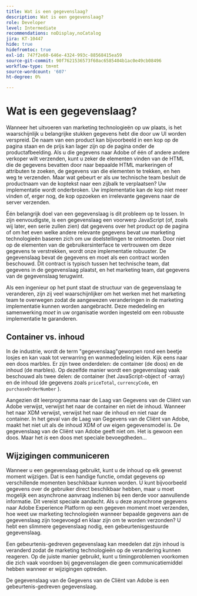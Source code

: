 ```yaml
---
title: Wat is een gegevenslaag?
description: Wat is een gegevenslaag?
role: Developer
level: Intermediate
recommendations: noDisplay,noCatalog
jira: KT-10447
hide: true
hidefromtoc: true
exl-id: 747f2e60-646e-4324-993c-88568415ea59
source-git-commit: 90f7621536573f60ac6585404b1ac0e49cb08496
workflow-type: tm+mt
source-wordcount: '607'
ht-degree: 0%

---
```


# Wat is een gegevenslaag?

Wanneer het uitvoeren van marketing technologieën op uw plaats, is het waarschijnlijk u belangrijke stukken gegevens hebt die door uw UI worden verspreid. De naam van een product kan bijvoorbeeld in een kop op de pagina staan en de prijs kan lager zijn op de pagina onder de productafbeelding. Als u die gegevens naar Adobe of één of andere andere verkoper wilt verzenden, kunt u zeker de elementen vinden van de HTML die de gegevens bevatten door naar bepaalde HTML markeringen of attributen te zoeken, de gegevens van die elementen te trekken, en hen weg te verzenden. Maar wat gebeurt er als uw technische team besluit de productnaam van de koptekst naar een zijbalk te verplaatsen? Uw implementatie wordt onderbroken. Uw implementatie kan de kop niet meer vinden of, erger nog, de kop opzoeken en irrelevante gegevens naar de server verzenden.

Één belangrijk doel van een gegevenslaag is dit probleem op te lossen. In zijn eenvoudigste, is een gegevenslaag een voorwerp JavaScript (of, zoals wij later, een serie zullen zien) dat gegevens over het product op de pagina of om het even welke andere relevante gegevens bevat uw marketing technologieën baseren zich om uw doelstellingen te ontmoeten. Door niet op de elementen van de gebruikersinterface te vertrouwen om deze gegevens te verstrekken, wordt onze implementatie robuuster. De gegevenslaag bevat de gegevens en moet als een contract worden beschouwd. Dit contract is typisch tussen het technische team, dat gegevens in de gegevenslaag plaatst, en het marketing team, dat gegevens van de gegevenslaag terugwint.

Als een ingenieur op het punt staat de structuur van de gegevenslaag te veranderen, zijn zij veel waarschijnlijker om het werken met het marketing team te overwegen zodat de aangewezen veranderingen in de marketing implementatie kunnen worden aangebracht. Deze mededeling en samenwerking _moet_ in uw organisatie worden ingesteld om een robuuste implementatie te garanderen.

## Container vs. inhoud

In de industrie, wordt de term &quot;gegevenslaag&quot;geworpen rond een beetje losjes en kan vaak tot verwarring en wanmededeling leiden. Kijk eens naar een doos marbles. Er zijn twee onderdelen: de container (de doos) en de inhoud (de marbles). Op dezelfde manier wordt een gegevenslaag vaak beschouwd als twee delen: de container (het JavaScript-object of -array) en de inhoud (de gegevens zoals `priceTotal`, `currencyCode`, en `purchaseOrderNumber` ).

Aangezien dit leerprogramma naar de Laag van Gegevens van de Cliënt van Adobe verwijst, verwijst het naar de container en niet de inhoud. Wanneer het naar XDM verwijst, verwijst het naar de inhoud en niet naar de container. In het geval van de Laag van Gegevens van de Cliënt van Adobe, maakt het niet uit als de inhoud XDM of uw eigen gegevensmodel is. De gegevenslaag van de Cliënt van Adobe geeft niet om. Het is gewoon een doos. Maar het _is_ een doos met speciale bevoegdheden...

## Wijzigingen communiceren

Wanneer u een gegevenslaag gebruikt, kunt u de inhoud op elk gewenst moment wijzigen. Dat is een handige functie, omdat gegevens op verschillende momenten beschikbaar kunnen worden. U kunt bijvoorbeeld gegevens over de gebruiker direct beschikbaar hebben, maar u moet mogelijk een asynchrone aanvraag indienen bij een derde voor aanvullende informatie. Dit vereist speciale aandacht. Als u deze asynchrone gegevens naar Adobe Experience Platform op een gegeven moment moet verzenden, hoe weet uw marketing technologieën wanneer bepaalde gegevens aan de gegevenslaag zijn toegevoegd en klaar zijn om te worden verzonden? U hebt een slimmere gegevenslaag nodig, een gebeurtenisgestuurde gegevenslaag.

Een gebeurtenis-gedreven gegevenslaag kan meedelen dat zijn inhoud is veranderd zodat de marketing technologieën op de verandering kunnen reageren. Op de juiste manier gebruikt, kunt u timingproblemen voorkomen die zich vaak voordoen bij gegevenslagen die geen communicatiemiddel hebben wanneer er wijzigingen optreden.

De gegevenslaag van de Gegevens van de Cliënt van Adobe is een gebeurtenis-gedreven gegevenslaag.
